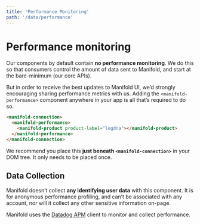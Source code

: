 ```yaml
---
title: 'Performance Monitoring'
path: '/data/performance'
---
```


# Performance monitoring

Our components by default contain **no performance monitoring**. We do this so that consumers
control the amount of data sent to Manifold, and start at the bare-minimum (our core APIs).

But in order to receive the best updates to Manifold UI, we’d strongly encouraging sharing
performance metrics with us. Adding the `<manifold-performance>` component anywhere in your app is
all that’s required to do so.

```html
<manifold-connection>
  <manifold-performance>
    <manifold-product product-label="logdna"></manifold-product>
  </manifold-performance>
</manifold-connection>
```

We recommend you place this **just beneath `<manifold-connection>`** in your DOM tree. It only needs
to be placed once.

## Data Collection

Manifold doesn’t collect **any identifying user data** with this component. It is for anonymous
performance profiling, and can’t be associated with any account, nor will it collect any other
sensitive information on-page.

Manifold uses the [Datadog APM][datadog] client to monitor and collect performance.

[datadog]: https://www.datadoghq.com/apm/
